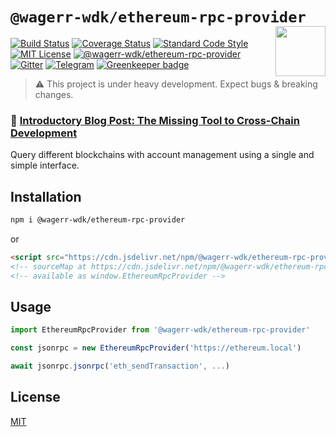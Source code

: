 # `@wagerr-wdk/ethereum-rpc-provider` <img align="right" src="https://raw.githubusercontent.com/wagerr/chainabstractionlayer/master/liquality-logo.png" height="80px" />


[![Build Status](https://travis-ci.com/wagerr/chainabstractionlayer.svg?branch=master)](https://travis-ci.com/wagerr/chainabstractionlayer)
[![Coverage Status](https://coveralls.io/repos/github/wagerr/chainabstractionlayer/badge.svg?branch=master)](https://coveralls.io/github/wagerr/chainabstractionlayer?branch=master)
[![Standard Code Style](https://img.shields.io/badge/codestyle-standard-brightgreen.svg)](https://github.com/standard/standard)
[![MIT License](https://img.shields.io/badge/license-MIT-brightgreen.svg)](../../LICENSE.md)
[![@wagerr-wdk/ethereum-rpc-provider](https://img.shields.io/npm/dt/@wagerr-wdk/ethereum-rpc-provider.svg)](https://npmjs.com/package/@wagerr-wdk/ethereum-rpc-provider)
[![Gitter](https://img.shields.io/gitter/room/wagerr/Lobby.svg)](https://gitter.im/wagerr/Lobby?source=orgpage)
[![Telegram](https://img.shields.io/badge/chat-on%20telegram-blue.svg)](https://t.me/Liquality) [![Greenkeeper badge](https://badges.greenkeeper.io/wagerr/chainabstractionlayer.svg)](https://greenkeeper.io/)

> :warning: This project is under heavy development. Expect bugs & breaking changes.

### :pencil: [Introductory Blog Post: The Missing Tool to Cross-Chain Development](https://medium.com/wagerr/the-missing-tool-to-cross-chain-development-2ebfe898efa1)


Query different blockchains with account management using a single and simple interface.


## Installation

```bash
npm i @wagerr-wdk/ethereum-rpc-provider
```

or

```html
<script src="https://cdn.jsdelivr.net/npm/@wagerr-wdk/ethereum-rpc-provider@0.2.3/dist/ethereum-rpc-provider.min.js"></script>
<!-- sourceMap at https://cdn.jsdelivr.net/npm/@wagerr-wdk/ethereum-rpc-provider@0.2.3/dist/ethereum-rpc-provider.min.js.map -->
<!-- available as window.EthereumRpcProvider -->
```


## Usage

```js
import EthereumRpcProvider from '@wagerr-wdk/ethereum-rpc-provider'

const jsonrpc = new EthereumRpcProvider('https://ethereum.local')

await jsonrpc.jsonrpc('eth_sendTransaction', ...)
```


## License

[MIT](../../LICENSE.md)
